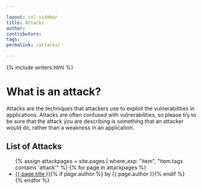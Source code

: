 ```yaml
---

layout: col-sidebar
title: Attacks
author:
contributors:
tags: 
permalink: /attacks/

---
```


{% include writers.html %}

# What is an attack?

Attacks are the techniques that attackers use to exploit the vulnerabilities in applications. Attacks are often confused with vulnerabilities, so please try to be sure that the attack you are describing is something that an attacker would do, rather than a weakness in an application.

## List of Attacks

<ul>
{% assign attackpages = site.pages | where_exp: "item", "item.tags contains 'attack'" %}
{% for page in attackpages %}
    <li><a href='/www-community{{ page.url }}'>{{ page.title }}</a>{% if page.author %} by {{ page.author }}{% endif %}</li>
{% endfor %}
</ul>
